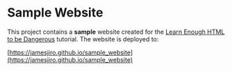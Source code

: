 Sample Website
==============

This project contains a **sample** website created for the
[Learn Enough HTML to be Dangerous](https://www.learnenough.com/)
tutorial. The website is deployed to:

[https://jamesjiro.github.io/sample_website](https://jamesjiro.github.io/sample_website)

